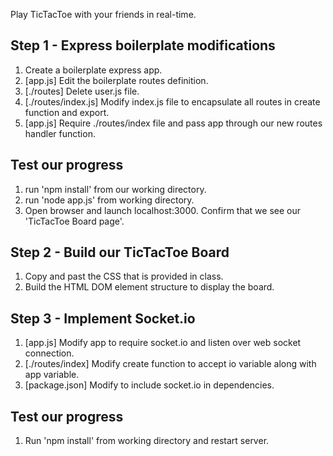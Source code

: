 Play TicTacToe with your friends in real-time.

## Step 1 - Express boilerplate modifications

1. Create a boilerplate express app.
2. [app.js] Edit the boilerplate routes definition.
3. [./routes] Delete user.js file.
4. [./routes/index.js] Modify index.js file to encapsulate all routes in create function and export.
5. [app.js] Require ./routes/index file and pass app through our new routes handler function.

## Test our progress

1. run 'npm install' from our working directory.
2. run 'node app.js' from working directory.
3. Open browser and launch localhost:3000. Confirm that we see our 'TicTacToe Board page'.

## Step 2 - Build our TicTacToe Board

1. Copy and past the CSS that is provided in class.
2. Build the HTML DOM element structure to display the board.

## Step 3 - Implement Socket.io

1. [app.js] Modify app to require socket.io and listen over web socket connection.
2. [./routes/index] Modify create function to accept io variable along with app variable.
2. [package.json] Modify to include socket.io in dependencies.

## Test our progress

1. Run 'npm install' from working directory and restart server.





